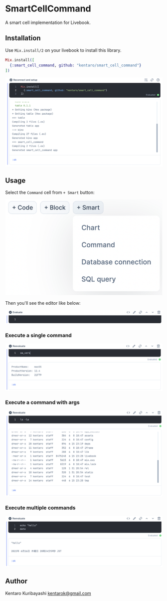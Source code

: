 # SmartCellCommand

A smart cell implementation for Livebook.

## Installation

Use `Mix.install/2` on your livebook to install this library.

```elixir
Mix.install([
  {:smart_cell_command, github: "kentaro/smart_cell_command"}
])
```

![](images/install.png)

## Usage

Select the `Command` cell from `+ Smart` button:

![](images/select-command-cell.png)

Then you'll see the editor like below:

![](images/editor.png)

### Execute a single command

![](images/single-command.png)

### Execute a command with args

![](images/command-with-args.png)

### Execute multiple commands

![](images/multiple-commands.png)

## Author

Kentaro Kuribayashi <kentarok@gmail.com>
